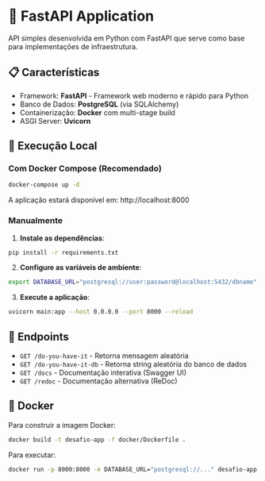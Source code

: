 # 🐍 FastAPI Application

API simples desenvolvida em Python com FastAPI que serve como base para implementações de infraestrutura.

## 📋 Características

- Framework: **FastAPI** - Framework web moderno e rápido para Python
- Banco de Dados: **PostgreSQL** (via SQLAlchemy)
- Containerização: **Docker** com multi-stage build
- ASGI Server: **Uvicorn**

## 🚀 Execução Local

### Com Docker Compose (Recomendado)

```bash
docker-compose up -d
```

A aplicação estará disponível em: http://localhost:8000

### Manualmente

1. **Instale as dependências**:
```bash
pip install -r requirements.txt
```

2. **Configure as variáveis de ambiente**:
```bash
export DATABASE_URL="postgresql://user:password@localhost:5432/dbname"
```

3. **Execute a aplicação**:
```bash
uvicorn main:app --host 0.0.0.0 --port 8000 --reload
```

## 📡 Endpoints

- `GET /do-you-have-it` - Retorna mensagem aleatória
- `GET /do-you-have-it-db` - Retorna string aleatória do banco de dados
- `GET /docs` - Documentação interativa (Swagger UI)
- `GET /redoc` - Documentação alternativa (ReDoc)

## 🐳 Docker

Para construir a imagem Docker:

```bash
docker build -t desafio-app -f docker/Dockerfile .
```

Para executar:

```bash
docker run -p 8000:8000 -e DATABASE_URL="postgresql://..." desafio-app
```
